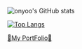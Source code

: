 
![onyoo's GitHub stats](https://github-readme-stats.vercel.app/api?username=tlsdhsdb&show_icons=true&theme=radical)


[![Top Langs](https://github-readme-stats.vercel.app/api/top-langs/?username=tlsdhsdb&layout=compact)](https://github.com/anuraghazra/github-readme-stats)


[💝My PortFolio💝](https://www.notion.so/onyoo/Onyoo-s-Portfolio-05ec09e08d184c09aea1b0c140839117)

